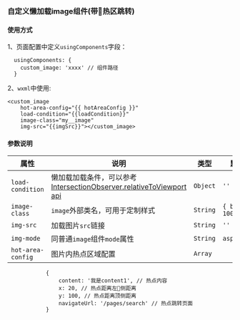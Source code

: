 ### 自定义懒加载image组件(带热区跳转)

#### 使用方式
1、页面配置中定义`usingComponents`字段：
```
  usingComponents: {
    custom_image: 'xxxx' // 组件路径
  }
```
2、`wxml`中使用:
```
<custom_image
    hot-area-config="{{ hotAreaConfig }}"
    load-condition="{{loadCondition}}"
    image-class="my__image"
    img-src="{{imgSrc}}"></custom_image>
```

#### 参数说明

| 属性 | 说明 | 类型 | 默认值 |
| --- | ---- | ----- | ----- |
|  `load-condition` | 懒加载加载条件，可以参考[IntersectionObserver.relativeToViewport api](https://developers.weixin.qq.com/miniprogram/dev/api/wxml/IntersectionObserver.relativeToViewport.html) | `Object` | `''` |
|  `image-class` | `image`外部类名，可用于定制样式 | `String` | `{ bottom: 100 }` |
|  `img-src` | 加载图片`src`链接 | `String` | `''` |
|  `img-mode` | 同普通`image`组件`mode`属性 | `String` | `aspectFill` |
|  `hot-area-config` | 图片内热点区域配置 | `Array` |
```
            {
                content: '我是content1', // 热点内容
                x: 20, // 热点距离左侧距离
                y: 100, // 热点距离顶侧距离
                navigateUrl: '/pages/search' // 热点跳转页面
            }
```
